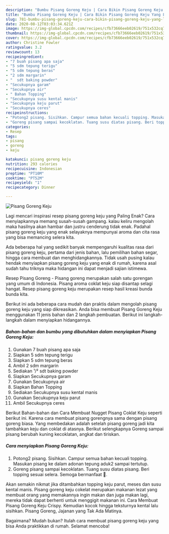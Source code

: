 ```yaml
---
description: "Bumbu Pisang Goreng Keju | Cara Bikin Pisang Goreng Keju Yang Lezat"
title: "Bumbu Pisang Goreng Keju | Cara Bikin Pisang Goreng Keju Yang Lezat"
slug: 781-bumbu-pisang-goreng-keju-cara-bikin-pisang-goreng-keju-yang-lezat
date: 2020-08-12T03:03:34.621Z
image: https://img-global.cpcdn.com/recipes/cfb73666eeb02619/751x532cq70/pisang-goreng-keju-foto-resep-utama.jpg
thumbnail: https://img-global.cpcdn.com/recipes/cfb73666eeb02619/751x532cq70/pisang-goreng-keju-foto-resep-utama.jpg
cover: https://img-global.cpcdn.com/recipes/cfb73666eeb02619/751x532cq70/pisang-goreng-keju-foto-resep-utama.jpg
author: Christine Fowler
ratingvalue: 3.2
reviewcount: 13
recipeingredient:
- "7 buah pisang apa saja"
- "5 sdm tepung terigu"
- "5 sdm tepung beras"
- "2 sdm margarin"
- "  sdt baking powder"
- "Secukupnya garam"
- "Secukupnya air"
- " Bahan Topping"
- "Secukupnya susu kental manis"
- "Secukupnya keju parut"
- "Secukupnya ceres"
recipeinstructions:
- "Potong2 pisang. Sisihkan. Campur semua bahan kecuali topping. Masukan pisang ke dalam adonan tepung aduk2 sampai tertutup."
- "Goreng pisang sampai kecoklatan. Tuang susu diatas pisang. Beri topping sesuai selera. Semoga bermanfaat 🙏."
categories:
- Resep
tags:
- pisang
- goreng
- keju

katakunci: pisang goreng keju 
nutrition: 293 calories
recipecuisine: Indonesian
preptime: "PT10M"
cooktime: "PT52M"
recipeyield: "1"
recipecategory: Dinner

---
```



![Pisang Goreng Keju](https://img-global.cpcdn.com/recipes/cfb73666eeb02619/751x532cq70/pisang-goreng-keju-foto-resep-utama.jpg)

Lagi mencari inspirasi resep pisang goreng keju yang Paling Enak? Cara menyiapkannya memang susah-susah gampang. kalau keliru mengolah maka hasilnya akan hambar dan justru cenderung tidak enak. Padahal pisang goreng keju yang enak selayaknya mempunyai aroma dan cita rasa yang bisa memancing selera kita.

Ada beberapa hal yang sedikit banyak mempengaruhi kualitas rasa dari pisang goreng keju, pertama dari jenis bahan, lalu pemilihan bahan segar, hingga cara membuat dan menghidangkannya. Tidak usah pusing kalau hendak menyiapkan pisang goreng keju yang enak di rumah, karena asal sudah tahu triknya maka hidangan ini dapat menjadi sajian istimewa.

Resep Pisang Goreng - Pisang goreng merupakan salah satu gorengan yang umum di Indonesia. Pisang aroma coklat keju siap disantap selagi hangat. Resep pisang goreng keju merupakan resep hasil kreasi bunda bunda kita.


Berikut ini ada beberapa cara mudah dan praktis dalam mengolah pisang goreng keju yang siap dikreasikan. Anda bisa membuat Pisang Goreng Keju menggunakan 11 jenis bahan dan 2 langkah pembuatan. Berikut ini langkah-langkah dalam menyiapkan hidangannya.

<!--inarticleads1-->

##### Bahan-bahan dan bumbu yang dibutuhkan dalam menyiapkan Pisang Goreng Keju:

1. Gunakan 7 buah pisang apa saja
1. Siapkan 5 sdm tepung terigu
1. Siapkan 5 sdm tepung beras
1. Ambil 2 sdm margarin
1. Sediakan  ¹/² sdt baking powder
1. Siapkan Secukupnya garam
1. Gunakan Secukupnya air
1. Siapkan  Bahan Topping
1. Sediakan Secukupnya susu kental manis
1. Gunakan Secukupnya keju parut
1. Ambil Secukupnya ceres


Berikut Bahan-bahan dan Cara Membuat Nugget Pisang Coklat Keju seperti berikut ini. Karena cara membuat pisang gorengnya sama dengan pisang goreng biasa. Yang membedakan adalah setelah pisang goreng jadi kita tambahkan keju dan coklat di atasnya. Berikut selengkapnya Goreng sampai pisang berubah kuning kecoklatan, angkat dan tiriskan. 

<!--inarticleads2-->

##### Cara menyiapkan Pisang Goreng Keju:

1. Potong2 pisang. Sisihkan. Campur semua bahan kecuali topping. Masukan pisang ke dalam adonan tepung aduk2 sampai tertutup.
1. Goreng pisang sampai kecoklatan. Tuang susu diatas pisang. Beri topping sesuai selera. Semoga bermanfaat 🙏.


Akan semakin nikmat jika ditambahkan topping keju parut, meses dan susu kental manis. Pisang goreng keju cokelat merupakan makanan lezat yang membuat orang yang memakannya ingin makan dan juga makan lagi, mereka tidak dapat berhenti untuk menggigit makanan ini. Cara Membuat Pisang Goreng Keju Crispy. Kemudian kocok hingga teksturnya kental lalu sisihkan. Pisang Goreng, Jajanan yang Tak Ada Matinya. 

Bagaimana? Mudah bukan? Itulah cara membuat pisang goreng keju yang bisa Anda praktikkan di rumah. Selamat mencoba!
